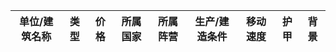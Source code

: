 | 单位/建筑名称 |  类型  | 价格 |所属国家|所属阵营|生产/建造条件|移动速度|护甲|        背景   |
|--------------|--------|-----|-------|--------|-----------|-------|----|---------------|